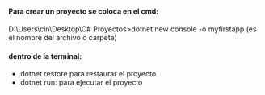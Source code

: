#### Para crear un proyecto se coloca en el cmd:
D:\Users\cin\Desktop\C# Proyectos>dotnet new console -o myfirstapp (es el nombre del archivo o carpeta)
#### dentro de la terminal:
- dotnet restore para restaurar el proyecto
- dotnet run: para ejecutar el proyecto


